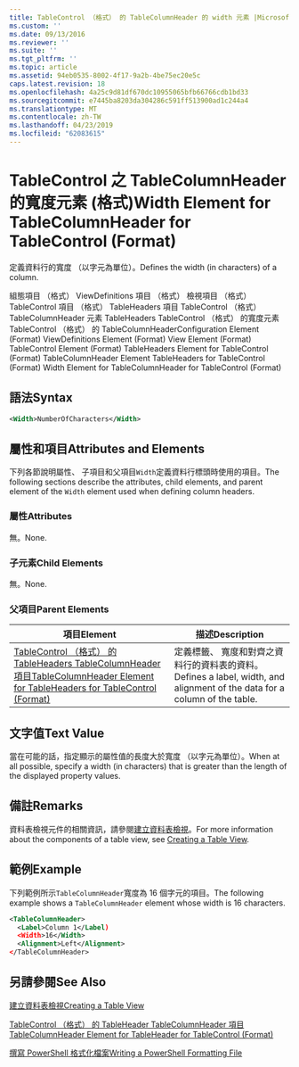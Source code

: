 ```yaml
---
title: TableControl （格式） 的 TableColumnHeader 的 width 元素 |Microsoft Docs
ms.custom: ''
ms.date: 09/13/2016
ms.reviewer: ''
ms.suite: ''
ms.tgt_pltfrm: ''
ms.topic: article
ms.assetid: 94eb0535-8002-4f17-9a2b-4be75ec20e5c
caps.latest.revision: 18
ms.openlocfilehash: 4a25c9d81df670dc10955065bfb66766cdb1bd33
ms.sourcegitcommit: e7445ba8203da304286c591ff513900ad1c244a4
ms.translationtype: MT
ms.contentlocale: zh-TW
ms.lasthandoff: 04/23/2019
ms.locfileid: "62083615"
---
```

# <a name="width-element-for-tablecolumnheader-for-tablecontrol-format"></a><span data-ttu-id="d6e00-102">TableControl 之 TableColumnHeader 的寬度元素 (格式)</span><span class="sxs-lookup"><span data-stu-id="d6e00-102">Width Element for TableColumnHeader for TableControl (Format)</span></span>

<span data-ttu-id="d6e00-103">定義資料行的寬度 （以字元為單位）。</span><span class="sxs-lookup"><span data-stu-id="d6e00-103">Defines the width (in characters) of a column.</span></span>

<span data-ttu-id="d6e00-104">組態項目 （格式） ViewDefinitions 項目 （格式） 檢視項目 （格式） TableControl 項目 （格式） TableHeaders 項目 TableControl （格式） TableColumnHeader 元素 TableHeaders TableControl （格式） 的寬度元素TableControl （格式） 的 TableColumnHeader</span><span class="sxs-lookup"><span data-stu-id="d6e00-104">Configuration Element (Format) ViewDefinitions Element (Format) View Element (Format) TableControl Element (Format) TableHeaders Element for TableControl (Format) TableColumnHeader Element TableHeaders for TableControl (Format) Width Element for TableColumnHeader for TableControl (Format)</span></span>

## <a name="syntax"></a><span data-ttu-id="d6e00-105">語法</span><span class="sxs-lookup"><span data-stu-id="d6e00-105">Syntax</span></span>

```xml
<Width>NumberOfCharacters</Width>
```

## <a name="attributes-and-elements"></a><span data-ttu-id="d6e00-106">屬性和項目</span><span class="sxs-lookup"><span data-stu-id="d6e00-106">Attributes and Elements</span></span>

<span data-ttu-id="d6e00-107">下列各節說明屬性、 子項目和父項目`Width`定義資料行標頭時使用的項目。</span><span class="sxs-lookup"><span data-stu-id="d6e00-107">The following sections describe the attributes, child elements, and parent element of the `Width` element used when defining column headers.</span></span>

### <a name="attributes"></a><span data-ttu-id="d6e00-108">屬性</span><span class="sxs-lookup"><span data-stu-id="d6e00-108">Attributes</span></span>

<span data-ttu-id="d6e00-109">無。</span><span class="sxs-lookup"><span data-stu-id="d6e00-109">None.</span></span>

### <a name="child-elements"></a><span data-ttu-id="d6e00-110">子元素</span><span class="sxs-lookup"><span data-stu-id="d6e00-110">Child Elements</span></span>

<span data-ttu-id="d6e00-111">無。</span><span class="sxs-lookup"><span data-stu-id="d6e00-111">None.</span></span>

### <a name="parent-elements"></a><span data-ttu-id="d6e00-112">父項目</span><span class="sxs-lookup"><span data-stu-id="d6e00-112">Parent Elements</span></span>

|<span data-ttu-id="d6e00-113">項目</span><span class="sxs-lookup"><span data-stu-id="d6e00-113">Element</span></span>|<span data-ttu-id="d6e00-114">描述</span><span class="sxs-lookup"><span data-stu-id="d6e00-114">Description</span></span>|
|-------------|-----------------|
|[<span data-ttu-id="d6e00-115">TableControl （格式） 的 TableHeaders TableColumnHeader 項目</span><span class="sxs-lookup"><span data-stu-id="d6e00-115">TableColumnHeader Element for TableHeaders for TableControl (Format)</span></span>](./tablecolumnheader-element-format.md)|<span data-ttu-id="d6e00-116">定義標籤、 寬度和對齊之資料行的資料表的資料。</span><span class="sxs-lookup"><span data-stu-id="d6e00-116">Defines a label, width, and alignment of the data for a column of the table.</span></span>|

## <a name="text-value"></a><span data-ttu-id="d6e00-117">文字值</span><span class="sxs-lookup"><span data-stu-id="d6e00-117">Text Value</span></span>

<span data-ttu-id="d6e00-118">當在可能的話，指定顯示的屬性值的長度大於寬度 （以字元為單位）。</span><span class="sxs-lookup"><span data-stu-id="d6e00-118">When at all possible, specify a width (in characters) that is greater than the length of the displayed property values.</span></span>

## <a name="remarks"></a><span data-ttu-id="d6e00-119">備註</span><span class="sxs-lookup"><span data-stu-id="d6e00-119">Remarks</span></span>

<span data-ttu-id="d6e00-120">資料表檢視元件的相關資訊，請參閱[建立資料表檢視](./creating-a-table-view.md)。</span><span class="sxs-lookup"><span data-stu-id="d6e00-120">For more information about the components of a table view, see [Creating a Table View](./creating-a-table-view.md).</span></span>

## <a name="example"></a><span data-ttu-id="d6e00-121">範例</span><span class="sxs-lookup"><span data-stu-id="d6e00-121">Example</span></span>

<span data-ttu-id="d6e00-122">下列範例所示`TableColumnHeader`寬度為 16 個字元的項目。</span><span class="sxs-lookup"><span data-stu-id="d6e00-122">The following example shows a `TableColumnHeader` element whose width is 16 characters.</span></span>

```xml
<TableColumnHeader>
  <Label>Column 1</Label)
  <Width>16</Width>
  <Alignment>Left</Alignment>
</TableColumnHeader>
```

## <a name="see-also"></a><span data-ttu-id="d6e00-123">另請參閱</span><span class="sxs-lookup"><span data-stu-id="d6e00-123">See Also</span></span>

[<span data-ttu-id="d6e00-124">建立資料表檢視</span><span class="sxs-lookup"><span data-stu-id="d6e00-124">Creating a Table View</span></span>](./creating-a-table-view.md)

[<span data-ttu-id="d6e00-125">TableControl （格式） 的 TableHeader TableColumnHeader 項目</span><span class="sxs-lookup"><span data-stu-id="d6e00-125">TableColumnHeader Element for TableHeader for TableControl (Format)</span></span>](./tablecolumnheader-element-format.md)

[<span data-ttu-id="d6e00-126">撰寫 PowerShell 格式化檔案</span><span class="sxs-lookup"><span data-stu-id="d6e00-126">Writing a PowerShell Formatting File</span></span>](./writing-a-powershell-formatting-file.md)
